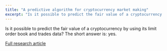 ```yaml
---
title: "A predictive algorithm for cryptocurrency market making"
excerpt: "Is it possible to predict the fair value of a cryptocurrency by using its limit order book and trades data? The short answer is: yes."
---
```


Is it possible to predict the fair value of a cryptocurrency by using its limit order book and trades data? The short answer is: yes.

[Full research article](/notebooks/mm_crypto.html)
